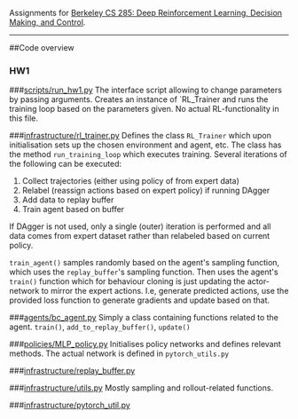 Assignments for [Berkeley CS 285: Deep Reinforcement Learning, Decision Making, and Control](http://rail.eecs.berkeley.edu/deeprlcourse/).
___
##Code overview
### HW1
###[scripts/run_hw1.py](hw1/cs285/scripts/run_hw1.py)
The interface script allowing to change parameters by passing arguments. Creates an instance of `RL_Trainer and runs the 
training loop based on the parameters given. No actual RL-functionality in this file.

###[infrastructure/rl_trainer.py](hw1/cs285/infrastructure/rl_trainer.py)
Defines the class `RL_Trainer` which upon initialisation sets up the chosen environment and agent, etc. The class has the
method `run_training_loop` which executes training. Several iterations of the following can be executed:
1. Collect trajectories (either using policy of from expert data)
2. Relabel (reassign actions based on expert policy) if running DAgger
3. Add data to replay buffer
4. Train agent based on buffer

If DAgger is not used, only a single (outer) iteration is performed and all data comes from expert dataset rather than 
relabeled based on current policy.

`train_agent()` samples randomly based on the agent's sampling function, which uses the `replay_buffer`'s sampling function.
Then uses the agent's `train()` function which for behaviour cloning is just updating the actor-network to mirror the 
expert actions. I.e, generate predicted actions, use the provided loss function to generate gradients and update based on that.

###[agents/bc_agent.py](hw1/cs285/agents/bc_agent.py)
Simply a class containing functions related to the agent. `train()`, `add_to_replay_buffer()`, `update()`

###[policies/MLP_policy.py](hw1/cs285/policies/MLP_policy.py)
Initialises policy networks and defines relevant methods. The actual network is defined in `pytorch_utils.py`

###[infrastructure/replay_buffer.py](hw1/cs285/infrastructure/replay_buffer.py)

###[infrastructure/utils.py](hw1/cs285/infrastructure/utils.py)
Mostly sampling and rollout-related functions.

###[infrastructure/pytorch_util.py](hw1/cs285/infrastructure/pytorch_util.py)
